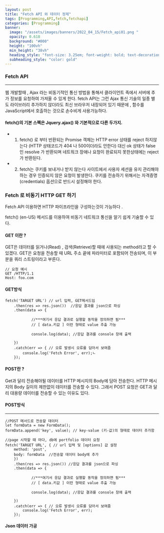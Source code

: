 ```yaml
---
layout: post
title: "Fetch API 와 데이터 정제" 
tags: [Programming,API,fetch,fetchapi]
categories: [Programming]
banner:
  image: "/assets/images/banners/2022_04_15/Fetch_api01.png "
  opacity: 0.618
  background: "#000"
  height: "100vh"
  min_height: "38vh"
  heading_style: "font-size: 3.25em; font-weight: bold; text-decoration: underline"
  subheading_style: "color: gold"
---
```


### Fetch API 

***

웹 개발할때 , Ajax 라는 비동기적인 통신 방법을 통해서 클라이언트 족에서 서버에 추가 정보를 요청하여
가져올 수 있게 한다.
fetch API는 그런 Ajax 통신 기술의 일종 별도 라이브러리 추가하지 않더라도 최신 브라우저 내장되어
있기 때문에 , 함수를 JavaScript에서 호출하는 것으로 손수비게 사용가능하다.

#### fetch()의 기본 스펙은 Jquery.ajax() 와 기본적으로 다른 두가지.
- 1. fetch() 로 부터 반환되는 Promise 객체는 HTTP error 상태를 reject 하지않는다 
(HTTP 상태코드가 404 나 500이더라도 안한다) 대신 ok 상태가 false 인 resolve 가 반환되며 네트워크 장애나 요청이 완료되지 못한상태에는 reject가 반환된다.

- 2. fetch는 쿠키를 보내거나 받지 않는다 사이트에서 사용자 세션을 유지 관리해야 하는 경우 인증되지 않은 요청이 발생한다. 
쿠키를 전송하기 위해서는 자격증명(credentials) 옵션으로 반드시 설정해야 한다.




### Fetch 로 비동기 HTTP GET 하기 

Fetch API 이용하면 HTTP 파이프라인을 구성하는것이 가능하다 .

fetch() (en-US) 메서드를 이용하여 비동기 네트워크 통신을 알기 쉽게 기술할 수 있다.


#### GET 이란 ?
GET은 데이터를 읽거나(Read) , 검색(Retrieve)할 때에 사용되는 method라고 할 수 있겠다.
GET은 요청을 전송할 때 URL 주소 끝에 파라미터로 포함되어 전송되며, 이 부분을 쿼리 스트링이라고 부른다.
~~~
// 요청 예시
GET /HTTP/1.1
Host: foo.com
~~~

#### GET방식
~~~
fetch('TARGET URL') // url 입력, GET메서드임
    .then(res => res.json())  //응답 결과를 json으로 파싱
    .then(data => { 
    
    		//***여기서 응답 결과로 실행할 동작을 정의하면 됨***
            // [ data.키값 ] 이런 형태로 value 추출 가능 
            
            console.log(data); //응답 결과를 console 창에 출력
             
    })
    .catch(err => { // 오류 발생시 오류를 담아서 보여줌
        console.log('Fetch Error', err);ㄴ
    });
~~~

#### POST란 ?
Get과 달리 전송해야될 데이터를 HTTP 메시지의 Body에 담아 전송한다.
HTTP 메시지의 Body 길이의 제한없이 데이터를 전송할 수 있다. 그래서 POST 요청은 GET과 달리 대용량 데이터를 전송할 수 있는 이유도 있다.


#### POST방식

***

~~~
//POST 메서드로 전송할 데이터
let formData = new FormData(); 
formData.append('key', value); // key-value (키-값)의 형태로 데이터 추가함

//page 시작할 때 마다, db에 portfolio 데이터 요청
fetch('TARGET URL', { // url 입력 및 [options] 값 설정
    method: 'post', 
    body: formData  //전송할 데이터 body에 추가
	})
    .then(res => res.json()) //응답 결과를 json으로 파싱
    .then(data => {
    
    		//***여기서 응답 결과로 실행할 동작을 정의하면 됨***
            // [ data.키값 ] 이런 형태로 value 추출 가능 
            
            console.log(data); //응답 결과를 console 창에 출력
              
    })
    .catch(err => { // 오류 발생시 오류를 담아서 보여줌
        console.log('Fetch Error', err);
    });
~~~

#### Json 데이터 가공

